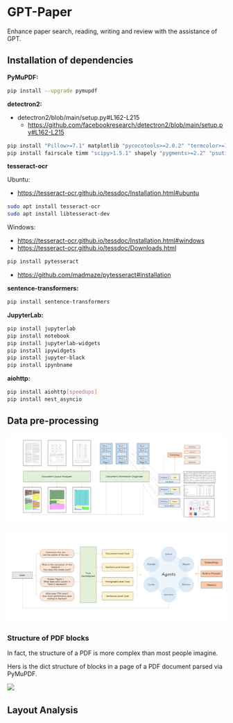 # GPT-Paper

Enhance paper search, reading, writing and review with the assistance of GPT.

## Installation of dependencies

**PyMuPDF:**

```sh
pip install --upgrade pymupdf
```

**detectron2:**
* detectron2/blob/main/setup.py#L162-L215
  * https://github.com/facebookresearch/detectron2/blob/main/setup.py#L162-L215

```sh
pip install "Pillow>=7.1" matplotlib "pycocotools>=2.0.2" "termcolor>=1.1" "yacs>=0.1.8" tabulate cloudpickle "tqdm>4.29.0" tensorboard "fvcore>=0.1.5,<0.1.6" "iopath>=0.1.7,<0.1.10" "omegaconf>=2.1,<2.4" "hydra-core>=1.1" black packaging
pip install fairscale timm "scipy>1.5.1" shapely "pygments>=2.2" "psutil" "panopticapi @ https://github.com/cocodataset/panopticapi/archive/master.zip"
```

**tesseract-ocr**

Ubuntu:
* https://tesseract-ocr.github.io/tessdoc/Installation.html#ubuntu

```sh
sudo apt install tesseract-ocr
sudo apt install libtesseract-dev
```

Windows:

* https://tesseract-ocr.github.io/tessdoc/Installation.html#windows
* https://tesseract-ocr.github.io/tessdoc/Downloads.html

```sh
pip install pytesseract
```

* https://github.com/madmaze/pytesseract#installation


**sentence-transformers:**

```sh
pip install sentence-transformers
```

**JupyterLab:**

```sh
pip install jupyterlab
pip install notebook
pip install jupyterlab-widgets
pip install ipywidgets
pip install jupyter-black
pip install ipynbname
```

**aiohttp:**

```sh
pip install aiohttp[speedups]
pip install nest_asyncio
```


## Data pre-processing

![](./examples/document-preprocess.png)

![](./examples/task-agents.png)

### Structure of PDF blocks

In fact, the structure of a PDF is more complex than most people imagine.

Hers is the dict structure of blocks in a page of a PDF document parsed via PyMuPDF.

![](https://pymupdf.readthedocs.io/en/latest/_images/img-textpage.png)


## Layout Analysis
